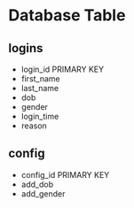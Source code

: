 # Database Table

## logins
- login_id      PRIMARY KEY
- first_name
- last_name
- dob
- gender
- login_time
- reason

## config
- config_id     PRIMARY KEY
- add_dob
- add_gender
